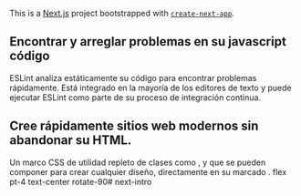 This is a [Next.js](https://nextjs.org/) project bootstrapped with [`create-next-app`](https://github.com/vercel/next.js/tree/canary/packages/create-next-app).

## Encontrar y arreglar problemas en su javascript código
ESLint analiza estáticamente su código para encontrar problemas rápidamente. Está integrado en la mayoría de los editores de texto y puede ejecutar ESLint como parte de su proceso de integración continua.

## Cree rápidamente sitios web modernos sin abandonar su HTML.
Un marco CSS de utilidad repleto de clases como , y que se pueden componer para crear cualquier diseño, directamente en su marcado . flex pt-4 text-center rotate-90# next-intro
